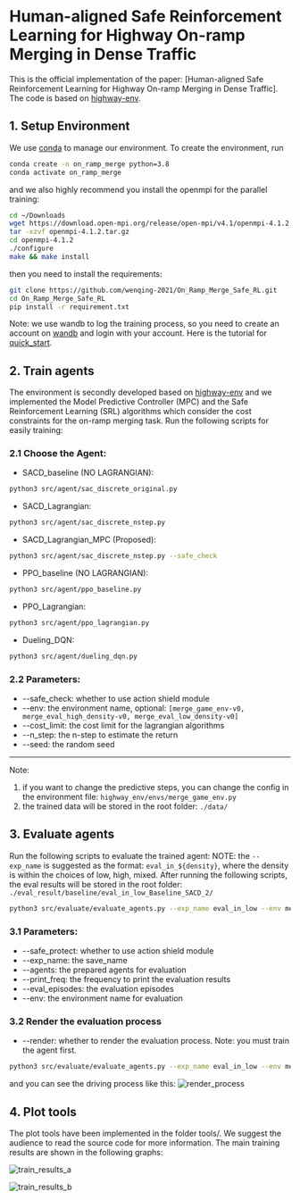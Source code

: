 # Human-aligned Safe Reinforcement Learning for Highway On-ramp Merging in Dense Traffic
This is the official implementation of the paper: [Human-aligned Safe Reinforcement Learning for Highway On-ramp Merging in Dense Traffic]. The code is based on [highway-env](http://highway-env.farama.org/).

## 1. Setup Environment
We use [conda](https://docs.conda.io/en/latest/) to manage our environment. To create the environment, run
```bash
conda create -n on_ramp_merge python=3.8
conda activate on_ramp_merge
```
and we also highly recommend you install the openmpi for the parallel training:
```bash
cd ~/Downloads
wget https://download.open-mpi.org/release/open-mpi/v4.1/openmpi-4.1.2.tar.gz
tar -xzvf openmpi-4.1.2.tar.gz
cd openmpi-4.1.2
./configure
make && make install
```
then you need to install the requirements:
```bash
git clone https://github.com/wenqing-2021/On_Ramp_Merge_Safe_RL.git
cd On_Ramp_Merge_Safe_RL
pip install -r requirement.txt
```
Note: we use wandb to log the training process, so you need to create an account on [wandb](https://wandb.ai/) and login with your account. Here is the tutorial for [quick_start](https://docs.wandb.ai/quickstart).

## 2. Train agents
The environment is secondly developed based on [highway-env](http://highway-env.farama.org/) and we implemented the Model Predictive Controller (MPC) and the Safe Reinforcement Learning (SRL) algorithms which consider the cost constraints for the on-ramp merging task.
Run the following scripts for easily training:
### 2.1 Choose the Agent:
- SACD_baseline (NO LAGRANGIAN):
```bash
python3 src/agent/sac_discrete_original.py
```
- SACD_Lagrangian:
```bash
python3 src/agent/sac_discrete_nstep.py
```
- SACD_Lagrangian_MPC (Proposed):
```bash
python3 src/agent/sac_discrete_nstep.py --safe_check
```
- PPO_baseline (NO LAGRANGIAN):
```bash
python3 src/agent/ppo_baseline.py
```
- PPO_Lagrangian:
```bash
python3 src/agent/ppo_lagrangian.py
```
- Dueling_DQN:
```bash
python3 src/agent/dueling_dqn.py
```
### 2.2 Parameters:
- --safe_check: whether to use action shield module
- --env: the environment name, optional: `[merge_game_env-v0, merge_eval_high_density-v0, merge_eval_low_density-v0]`
- --cost_limit: the cost limit for the lagrangian algorithms
- --n_step: the n-step to estimate the return
- --seed: the random seed
---
Note: 
1. if you want to change the predictive steps, you can change the config in the environment file: `highway_env/envs/merge_game_env.py`
2. the trained data will be stored in the root folder: `./data/`

## 3. Evaluate agents
Run the following scripts to evaluate the trained agent:
NOTE: the `--exp_name` is suggested as the format: `eval_in_${density}`, where the density is within the choices of low, high, mixed.
After running the following scripts, the eval results will be stored in the root folder: `./eval_result/baseline/eval_in_low_Baseline_SACD_2/`
```bash
python3 src/evaluate/evaluate_agents.py --exp_name eval_in_low --env merge_eval_low_density-v0 --safe_protect --data_file baseline --agents Baseline_SACD_2
```
### 3.1 Parameters:
- --safe_protect: whether to use action shield module
- --exp_name: the save_name
- --agents: the prepared agents for evaluation
- --print_freq: the frequency to print the evaluation results
- --eval_episodes: the evaluation episodes
- --env: the environment name for evaluation

### 3.2 Render the evaluation process
- --render: whether to render the evaluation process. Note: you must train the agent first.
```bash
python3 src/evaluate/evaluate_agents.py --exp_name eval_in_low --env merge_eval_low_density-v0 --safe_protect --data_file baseline --agents Baseline_SACD_2 --cpu 1 --render
```
and you can see the driving process like this:
![render_process](./picture/render_results.png)

## 4. Plot tools
The plot tools have been implemented in the folder tools/. We suggest the audience to read the source code for more information. The main training results are shown in the following graphs:

![train_results_a](./picture/train_results_a.png)

![train_results_b](./picture/train_results_b.png)
